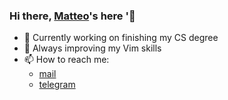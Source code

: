 ### Hi there, [Matteo](https://matteogiorgi.github.io)'s here '👋

<!--
**MatteoGiorgi/MatteoGiorgi** is a ✨ _special_ ✨ repository because its `README.md` (this file) appears on your GitHub profile.

Here are some ideas to get you started:

- 🔭 I’m currently working on ...
- 🌱 I’m currently learning ...
- 👯 I’m looking to collaborate on ...
- 🤔 I’m looking for help with ...
- 💬 Ask me about ...
- 📫 How to reach me: ...
- 😄 Pronouns: ...
- ⚡ Fun fact: ...
-->

- 🔭 Currently working on finishing my CS degree
- 🌱 Always improving my Vim skills
- 📫 How to reach me:
    - [mail](mailto:matteo.giorgi@protonmail.com)
    - [telegram](https://t.me/drogaina)
